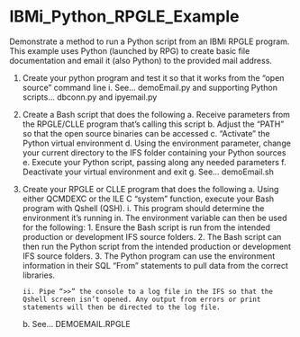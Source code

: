 # IBMi_Python_RPGLE_Example
Demonstrate a method to run a Python script from an IBMi RPGLE program. This example uses Python (launched by RPG) to create basic file documentation and email it (also Python) to the provided mail address.

1)	Create your python program and test it so that it works from the “open source” command line
	i.	See… demoEmail.py and supporting Python scripts… dbconn.py and ipyemail.py

2)	Create a Bash script that does the following
	a.	Receive parameters from the RPGLE/CLLE program that’s calling this script
	b.	Adjust the “PATH” so that the open source binaries can be accessed
	c.	“Activate” the Python virtual environment
	d.	Using the environment parameter, change your current directory to the IFS folder containing your Python sources
	e.	Execute your Python script, passing along any needed parameters
	f.	Deactivate your virtual environment and exit
	g.	See… demoEmail.sh

3)	Create your RPGLE or CLLE program that does the following
	a.	Using either QCMDEXC or the ILE C “system” function, execute your Bash program with Qshell (QSH).
		i.	This program should determine the environment it’s running in. The environment variable can then be used for the following:
			1.	Ensure the Bash script is run from the intended production or development IFS source folders.
			2.	The Bash script can then run the Python script from the intended production or development IFS source folders.
			3.	The Python program can use the environment information in their SQL “From” statements to pull data from the correct libraries. 
			
		ii.	Pipe “>>” the console to a log file in the IFS so that the Qshell screen isn’t opened. Any output from errors or print statements will then be directed to the log file.
		
	b.	See… DEMOEMAIL.RPGLE

